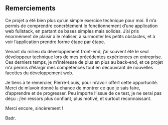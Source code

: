 ## Remerciements

Ce projet a été bien plus qu’un simple exercice technique pour moi. Il m’a permis de comprendre concrètement le fonctionnement d’une application web fullstack, en partant de bases simples mais solides. J’ai pris énormément de plaisir à le réaliser, à surmonter les petits obstacles, et à voir l’application prendre forme étape par étape.

Venant du milieu du développement front-end, j’ai souvent été le seul développeur technique lors de mes précédentes expériences en entreprise. Ces derniers temps, je m’intéresse de plus en plus au back-end, et ce projet m’a permis d’élargir mes compétences tout en découvrant de nouvelles facettes du développement web.

Je tiens à te remercier, Pierre-Louis, pour m’avoir offert cette opportunité. Merci de m’avoir donné la chance de montrer ce que je sais faire, d’apprendre et de progresser. Peu importe l’issue de ce test, je ne serai pas déçu : j’en ressors plus confiant, plus motivé, et surtout reconnaissant.

Merci encore, sincèrement !

Badr.
